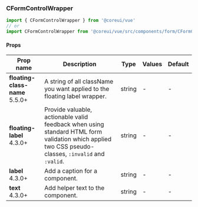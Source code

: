 ### CFormControlWrapper

```jsx
import { CFormControlWrapper } from '@coreui/vue'
// or
import CFormControlWrapper from '@coreui/vue/src/components/form/CFormControlWrapper'
```

#### Props

| Prop name                                                              | Description                                                                                                                                         | Type   | Values | Default |
| ---------------------------------------------------------------------- | --------------------------------------------------------------------------------------------------------------------------------------------------- | ------ | ------ | ------- |
| **floating-class-name** <br><div class="badge bg-primary">5.5.0+</div> | A string of all className you want applied to the floating label wrapper.                                                                           | string | -      | -       |
| **floating-label** <br><div class="badge bg-primary">4.3.0+</div>      | Provide valuable, actionable valid feedback when using standard HTML form validation which applied two CSS pseudo-classes, `:invalid` and `:valid`. | string | -      | -       |
| **label** <br><div class="badge bg-primary">4.3.0+</div>               | Add a caption for a component.                                                                                                                      | string | -      | -       |
| **text** <br><div class="badge bg-primary">4.3.0+</div>                | Add helper text to the component.                                                                                                                   | string | -      | -       |
